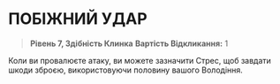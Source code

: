 ﻿# ПОБІЖНИЙ УДАР

> **Рівень 7, Здібність Клинка**
> **Вартість Відкликання:** 1

Коли ви провалюєте атаку, ви можете зазначити Стрес, щоб завдати шкоди зброєю, використовуючи половину вашого Володіння.